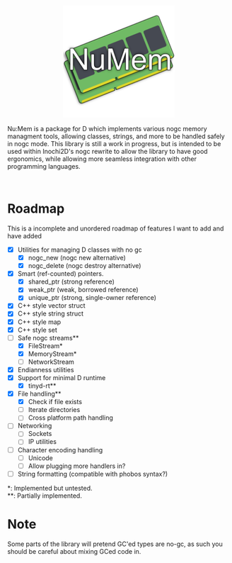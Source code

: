 <p align="center">
  <img src="numem.png" alt="NuMem" style="width: 50%; max-width: 512px; height: auto;">
</p>

Nu:Mem is a package for D which implements various nogc memory managment tools, allowing classes, strings, and more to be handled safely in nogc mode.
This library is still a work in progress, but is intended to be used within Inochi2D's nogc rewrite to allow the library to have good ergonomics, 
while allowing more seamless integration with other programming languages.

&nbsp;
&nbsp;
&nbsp;

# Roadmap
This is a incomplete and unordered roadmap of features I want to add and have added

 - [x] Utilities for managing D classes with no gc
   - [x] nogc_new (nogc new alternative)
   - [x] nogc_delete (nogc destroy alternative)
 - [x] Smart (ref-counted) pointers.
   - [x] shared_ptr (strong reference)
   - [x] weak_ptr (weak, borrowed reference)
   - [x] unique_ptr (strong, single-owner reference)
 - [x] C++ style vector struct
 - [x] C++ style string struct
 - [x] C++ style map
 - [x] C++ style set
 - [ ] Safe nogc streams\*\*
   - [x] FileStream\*
   - [x] MemoryStream\*
   - [ ] NetworkStream
 - [x] Endianness utilities
 - [x] Support for minimal D runtime
   - [x] tinyd-rt\*\*
 - [x] File handling\*\*
   - [x] Check if file exists
   - [ ] Iterate directories
   - [ ] Cross platform path handling
 - [ ] Networking
   - [ ] Sockets
   - [ ] IP utilities
 - [ ] Character encoding handling
   - [ ] Unicode
   - [ ] Allow plugging more handlers in?
 - [ ] String formatting (compatible with phobos syntax?)

\*: Implemented but untested.  
\*\*: Partially implemented.

# Note
Some parts of the library will pretend GC'ed types are no-gc, as such you should be careful about mixing GCed code in.
